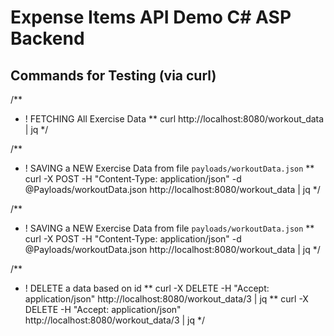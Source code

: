 # Expense Items API Demo C# ASP Backend

## Commands for Testing (via curl)

/**
* ! FETCHING All Exercise Data
** curl http://localhost:8080/workout_data | jq
*/


/**
* ! SAVING a NEW Exercise Data from file `payloads/workoutData.json`
** curl -X POST -H "Content-Type: application/json" -d @Payloads/workoutData.json http://localhost:8080/workout_data | jq
*/


/**
* ! SAVING a NEW Exercise Data from file `payloads/workoutData.json`
** curl -X POST -H "Content-Type: application/json" -d @Payloads/workoutData.json http://localhost:8080/workout_data | jq
*/


/**
* ! DELETE a data based on id
** curl -X DELETE -H "Accept: application/json" http://localhost:8080/workout_data/3 | jq
** curl -X DELETE -H "Accept: application/json" http://localhost:8080/workout_data/3 | jq
*/
